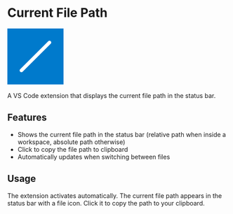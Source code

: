 # Current File Path

<img src="icon.png" alt="Current File Path" width="128" height="128">

A VS Code extension that displays the current file path in the status bar.

## Features

- Shows the current file path in the status bar (relative path when inside a workspace, absolute path otherwise)
- Click to copy the file path to clipboard
- Automatically updates when switching between files

## Usage

The extension activates automatically. The current file path appears in the status bar with a file icon. Click it to copy the path to your clipboard.